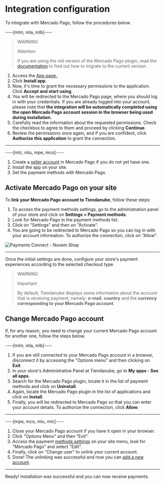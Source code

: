 # Integration configuration
 
To integrate with Mercado Pago, follow the procedures below.

----[mlm, mla, mlb]----
> WARNING
>
> Attention
>
> If you are using the old version of the Mercado Pago plugin, read the [documentation](/developers/en/docs/nuvemshop/how-tos/migration) to find out how to migrate to the current version.


1. Access the [App page.](https://www.tiendanube.com/tienda-aplicaciones-nube/mercado-pago).
2. Click **Install app**.
3. Now, it's time to grant the necessary permissions to the application. Click **Accept and start using**.
4. You will be redirected to the Mercado Pago page, where you should log in with your credentials. If you are already logged into your account, please note that **the integration will be automatically completed using the open Mercado Pago account session in the browser being used during installation**.
5. Carefully read the information about the requested permissions. Check the checkbox to agree to them and proceed by clicking **Continue**.
6. Review the permissions once again, and if you are confident, click **Authorize this application** to grant the connection.

------------
----[mlc, mlu, mpe, mco]----
1. Create a [seller account](https://www.mercadopago[FAKER][URL][DOMAIN]/activities) in Mercado Pago if you do not yet have one.
1. Install the app on your site.
1. Set the payment methods with Mercado Pago.

## Activate Mercado Pago on your site

To **link your Mercado Pago account to Tiendanube**, follow these steps: 

1. To access the payment methods settings, go to the administration panel of your store and click on **Settings > Payment methods**.
2. Look for Mercado Pago in the payment methods list.
3. Click on "Settings" and then on "Activate".
4. You are going to be redirected to Mercado Pago so you can log in with your account information. To authorize the connection, click on "Allow".

![Payments Connect - Nuvem Shop](nuvemshop/mx_tientanube_connect.gif)

------------

Once the initial settings are done, configure your store's payment experiences according to the selected checkout type.

> WARNING
>
> Important
>
> By default, Tiendanube displays some information about the account that is receiving payment, namely: **e-mail**, **country** and the **currency corresponding to your Mercado Pago account**.

## Change Mercado Pago account

If, for any reason, you need to change your current Mercado Pago account for another one, follow the steps below.

----[mlm, mla, mlb]----
1. If you are still connected to your Mercado Pago account in a browser, disconnect it by accessing the "Options menu" and then clicking on **Exit**.
2. In your store's Administrative Panel at Tiendanube, go to **My apps - See all apps**.
3. Search for the Mercado Pago plugin, locate it in the list of payment methods and click on **Uninstall**.
4. Again, locate the Mercado Pago plugin in the list of applications and click on **Install**.
5. Finally, you will be redirected to Mercado Pago so that you can enter your account details. To authorize the connection, click **Allow**.

------------
----[mpe, mco, mlu, mlc]----
1. Close your Mercado Pago account if you have it open in your browser.
2. Click "Options Menu" and then "Exit".
3. Access the payment [methods settings](https://mitiendanube.com/admin/payments/) on your site menu, look for "Mercado Pago" and select "Edit".
4. Finally, click on "Change user" to unlink your current account.
5. Done! The unlinking was successful and now you can [add a new account](#bookmark_activate_mercado_pago_on_your_site).

------------

Ready! Installation was successful and you can now receive payments.
